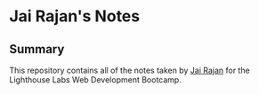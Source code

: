 # Jai Rajan's Notes

## Summary 

This repository contains all of the notes taken by [Jai Rajan](https://github.com/jrajan20) for the Lighthouse Labs Web Development Bootcamp.